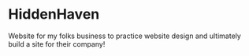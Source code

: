 # HiddenHaven
Website for my folks business to practice website design and ultimately build a site for their company!
